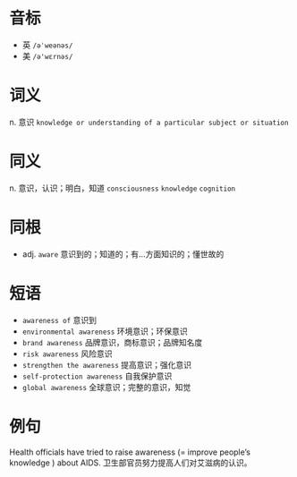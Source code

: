 # 音标

- 英 `/əˈweənəs/`
- 美 `/ə'wɛrnəs/`

# 词义

n. 意识
`knowledge or understanding of a particular subject or situation`

# 同义

n. 意识，认识；明白，知道
`consciousness` `knowledge` `cognition`

# 同根

- adj. `aware` 意识到的；知道的；有…方面知识的；懂世故的

# 短语

- `awareness of` 意识到
- `environmental awareness` 环境意识；环保意识
- `brand awareness` 品牌意识，商标意识；品牌知名度
- `risk awareness` 风险意识
- `strengthen the awareness` 提高意识；强化意识
- `self-protection awareness` 自我保护意识
- `global awareness` 全球意识；完整的意识，知觉

# 例句

Health officials have tried to raise awareness (=  improve people’s knowledge  ) about AIDS.
卫生部官员努力提高人们对艾滋病的认识。


